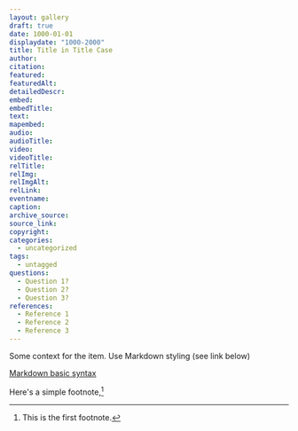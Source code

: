 ```yaml
---
layout: gallery
draft: true
date: 1000-01-01
displaydate: "1000-2000"
title: Title in Title Case
author:
citation: 
featured: 
featuredAlt: 
detailedDescr: 
embed: 
embedTitle: 
text: 
mapembed: 
audio: 
audioTitle: 
video: 
videoTitle: 
relTitle: 
relImg:
relImgAlt: 
relLink: 
eventname:
caption: 
archive_source: 
source_link: 
copyright:
categories:
  - uncategorized
tags:
  - untagged
questions:
  - Question 1?
  - Question 2?
  - Question 3?
references:
  - Reference 1
  - Reference 2
  - Reference 3
---
```


Some context for the item. Use Markdown styling (see link below)

[Markdown basic syntax](https://www.markdownguide.org/basic-syntax/)

Here's a simple footnote,[^1]

[^1]: This is the first footnote.
